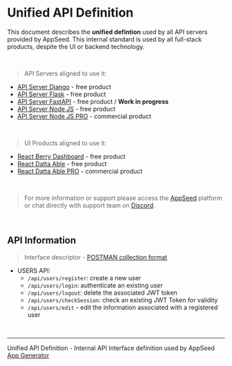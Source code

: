 # Unified API Definition

This document describes the **unified defintion** used by all API servers provided by AppSeed. This internal standard is used by all full-stack products, despite the UI or backend technology. 

<br />

> API Servers aligned to use it: 

- [API Server Django](https://github.com/app-generator/api-server-django) - free product
- [API Server Flask](https://github.com/app-generator/api-server-flask) - free product
- [API Server FastAPI](#) - free product / **Work in progress**
- [API Server Node JS](https://github.com/app-generator/api-server-nodejs) - free product
- [API Server Node JS PRO](https://github.com/app-generator/api-server-nodejs) - commercial product
 
 <br />

> UI Products aligned to use it:

- [React Berry Dashboard](https://appseed.us/product/react-node-js-berry-dashboard) - free product
- [React Datta Able](https://github.com/app-generator/react-datta-able-dashboard) - free product
- [React Datta Able PRO](https://appseed.us/product/react-node-js-datta-able-pro) - commercial product

<br />

> For more information or support please access the [AppSeed](https://appseed.us/) platform or chat directly with support team on [Discord](https://appseed.us/support).

<br />

## API Information

> Interface descriptor - [POSTMAN collection format](https://github.com/app-generator/api-unified-definition/blob/main/api.postman_collection.json)

- USERS API: 
  - `/api/users/register`: create a new user
  - `/api/users/login`: authenticate an existing user
  - `/api/users/logout`: delete the associated JWT token 
  - `/api/users/checkSession`: check an existing JWT Token for validity
  - `/api/users/edit` - edit the information associated with a registered user

<br />

---
Unified API Definition - Internal API Interface definition used by AppSeed [App Generator](https://appseed.us) 
